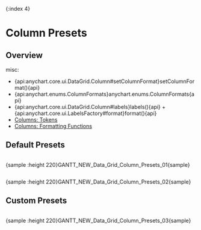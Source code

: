 {:index 4}
# Column Presets

## Overview

misc:

* {api:anychart.core.ui.DataGrid.Column#setColumnFormat}setColumnFormat(){api}
* {api:anychart.enums.ColumnFormats}anychart.enums.ColumnFormats{api}
* {api:anychart.core.ui.DataGrid.Column#labels}labels(){api} + {api:anychart.core.ui.LabelsFactory#format}format(){api}
* [Columns: Tokens](Columns#tokens)
* [Columns: Formatting Functions](Columns#formatting_functions)

## Default Presets

```

```

{sample :height 220}GANTT\_NEW\_Data\_Grid\_Column\_Presets\_01{sample}

```

```

{sample :height 220}GANTT\_NEW\_Data\_Grid\_Column\_Presets\_02{sample}

## Custom Presets

```

```

{sample :height 220}GANTT\_NEW\_Data\_Grid\_Column\_Presets\_03{sample}
